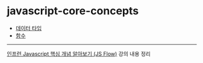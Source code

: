 # javascript-core-concepts


- [데이터 타입](https://github.com/iiaii/javascript-core-concepts/blob/master/data-type.md)
- [함수](https://github.com/iiaii/javascript-core-concepts/blob/master/function.md)




---
[인프런 Javascript 핵심 개념 알아보기 (JS Flow)](https://www.inflearn.com/course/%ED%95%B5%EC%8B%AC%EA%B0%9C%EB%85%90-javascript-flow) 강의 내용 정리



